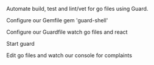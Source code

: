 
Automate build, test and lint/vet for go files using Guard.

Configure our Gemfile
	gem 'guard-shell'

Configure our Guardfile
	watch go files and react

Start guard

Edit go files and watch our console for complaints
